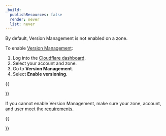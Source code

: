 ```yaml
---
_build:
  publishResources: false
  render: never
  list: never
---
```


By default, Version Management is not enabled on a zone.

To enable [Version Management](https://dash.cloudflare.com/?to=/:account/:zone/versioning):

1. Log into the [Cloudflare dashboard](https://dash.cloudflare.com).
2. Select your account and zone.
3. Go to **Version Management**.
4. Select **Enable versioning**.

{{<Aside type="note">}}

If you cannot enable Version Management, make sure your zone, account, and user meet the [requirements](/version-management/#requirements).

{{</Aside>}}